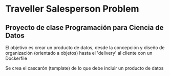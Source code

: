 # Traveller Salesperson Problem

## Proyecto de clase Programación para Ciencia de Datos

El objetivo es crear un producto de datos, desde la concepción y diseño de organización (orientado a objetos) hasta el 'delivery' al cliente con un Dockerfile

Se crea el cascarón (template) de lo que debe incluir un producto de datos
